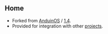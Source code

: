 

## Home

* Forked from [AnduinOS](https://github.com/Anduin2017/AnduinOS) / [1.4](https://github.com/Anduin2017/AnduinOS/tree/1.4).
* Provided for integration with other [projects](https://samwhelp.github.io/anduinos-iso-builder-remix/).
